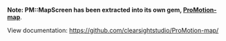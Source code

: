**Note: PM::MapScreen has been extracted into its own gem, [ProMotion-map](https://github.com/clearsightstudio/ProMotion-map)**.

View documentation: https://github.com/clearsightstudio/ProMotion-map/
